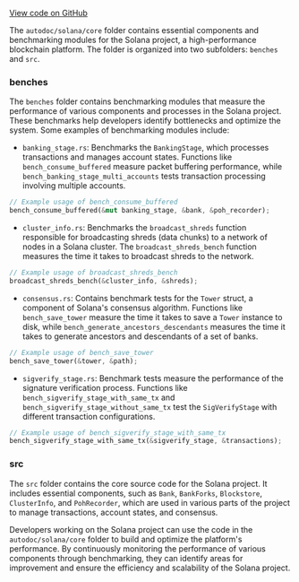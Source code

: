 [View code on GitHub](https://github.com/solana-labs/solana/tree/master/na/core)

The `autodoc/solana/core` folder contains essential components and benchmarking modules for the Solana project, a high-performance blockchain platform. The folder is organized into two subfolders: `benches` and `src`.

### benches

The `benches` folder contains benchmarking modules that measure the performance of various components and processes in the Solana project. These benchmarks help developers identify bottlenecks and optimize the system. Some examples of benchmarking modules include:

- `banking_stage.rs`: Benchmarks the `BankingStage`, which processes transactions and manages account states. Functions like `bench_consume_buffered` measure packet buffering performance, while `bench_banking_stage_multi_accounts` tests transaction processing involving multiple accounts.

```rust
// Example usage of bench_consume_buffered
bench_consume_buffered(&mut banking_stage, &bank, &poh_recorder);
```

- `cluster_info.rs`: Benchmarks the `broadcast_shreds` function responsible for broadcasting shreds (data chunks) to a network of nodes in a Solana cluster. The `broadcast_shreds_bench` function measures the time it takes to broadcast shreds to the network.

```rust
// Example usage of broadcast_shreds_bench
broadcast_shreds_bench(&cluster_info, &shreds);
```

- `consensus.rs`: Contains benchmark tests for the `Tower` struct, a component of Solana's consensus algorithm. Functions like `bench_save_tower` measure the time it takes to save a `Tower` instance to disk, while `bench_generate_ancestors_descendants` measures the time it takes to generate ancestors and descendants of a set of banks.

```rust
// Example usage of bench_save_tower
bench_save_tower(&tower, &path);
```

- `sigverify_stage.rs`: Benchmark tests measure the performance of the signature verification process. Functions like `bench_sigverify_stage_with_same_tx` and `bench_sigverify_stage_without_same_tx` test the `SigVerifyStage` with different transaction configurations.

```rust
// Example usage of bench_sigverify_stage_with_same_tx
bench_sigverify_stage_with_same_tx(&sigverify_stage, &transactions);
```

### src

The `src` folder contains the core source code for the Solana project. It includes essential components, such as `Bank`, `BankForks`, `Blockstore`, `ClusterInfo`, and `PohRecorder`, which are used in various parts of the project to manage transactions, account states, and consensus.

Developers working on the Solana project can use the code in the `autodoc/solana/core` folder to build and optimize the platform's performance. By continuously monitoring the performance of various components through benchmarking, they can identify areas for improvement and ensure the efficiency and scalability of the Solana project.
